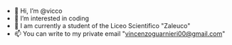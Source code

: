 - 👋 Hi, I’m @vicco
- 👀 I’m interested in coding
- 🌱 I am currently a student of the Liceo Scientifico "Zaleuco"
- 📫 You can write to my private email "vincenzoguarnieri00@gmail.com"
